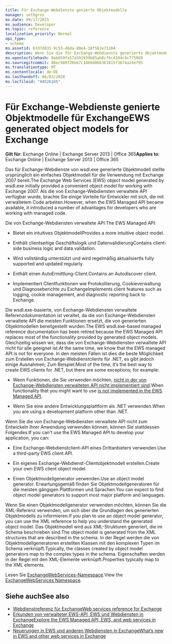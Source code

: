 ```yaml
---
title: Für Exchange-Webdienste genierte Objektmodelle
manager: sethgros
ms.date: 09/17/2015
ms.audience: Developer
ms.topic: reference
localization_priority: Normal
api_type:
- schema
ms.assetid: 67d7d831-9c53-46da-80e4-18f562e71284
description: Wenn Sie die für Exchange-Webdienste generierte Objektmodellreferenz für die Entwicklung von Anwendungen für Exchange verwenden, informieren Sie sich über weitere Optionen für die Entwicklung für Exchange-Webdienste.
ms.openlocfilehash: 0ab659fa57a591939b85ab8cfbc4104c9c775060
ms.sourcegitcommit: 88ec988f2bb67c1866d06b361615f3674a24e795
ms.translationtype: MT
ms.contentlocale: de-DE
ms.lasthandoff: 06/03/2020
ms.locfileid: "44526165"
---
```

# <a name="ews-generated-object-models-for-exchange"></a><span data-ttu-id="f79c5-103">Für Exchange-Webdienste genierte Objektmodelle für Exchange</span><span class="sxs-lookup"><span data-stu-id="f79c5-103">EWS generated object models for Exchange</span></span>

<span data-ttu-id="f79c5-104">**Gilt für**: Exchange Online | Exchange Server 2013 | Office 365</span><span class="sxs-lookup"><span data-stu-id="f79c5-104">**Applies to**: Exchange Online | Exchange Server 2013 | Office 365</span></span>

<span data-ttu-id="f79c5-105">Das für Exchange-Webdienste von wsdl.exe generierte Objektmodell stellte ursprünglich ein einfaches Objektmodell für die Verwendung mit Exchange 2007 bereit.</span><span class="sxs-lookup"><span data-stu-id="f79c5-105">The Exchange Web Services (EWS) object model generated by wsdl.exe initially provided a convenient object model for working with Exchange 2007.</span></span> <span data-ttu-id="f79c5-106">Als die von Exchange-Webdiensten verwaltete API verfügbar wurde, brachte Sie einige Vorteile für Entwickler mit sich, die mit verwaltetem Code arbeiten.</span><span class="sxs-lookup"><span data-stu-id="f79c5-106">However, when the EWS Managed API became available, it introduced a number of advantages for developers who are working with managed code.</span></span> 

<span data-ttu-id="f79c5-107">Die von Exchange-Webdiensten verwaltete API:</span><span class="sxs-lookup"><span data-stu-id="f79c5-107">The EWS Managed API:</span></span>

- <span data-ttu-id="f79c5-108">Bietet ein intuitives Objektmodell</span><span class="sxs-lookup"><span data-stu-id="f79c5-108">Provides a more intuitive object model.</span></span>

- <span data-ttu-id="f79c5-109">Enthält clientseitige Geschäftslogik und Datenvalidierung</span><span class="sxs-lookup"><span data-stu-id="f79c5-109">Contains client-side business logic and data validation.</span></span>

- <span data-ttu-id="f79c5-110">Wird vollständig unterstützt und wird regelmäßig aktualisiert</span><span class="sxs-lookup"><span data-stu-id="f79c5-110">Is fully supported and updated regularly.</span></span>

- <span data-ttu-id="f79c5-111">Enthält einen AutoErmittlung-Client.</span><span class="sxs-lookup"><span data-stu-id="f79c5-111">Contains an Autodiscover client.</span></span>

- <span data-ttu-id="f79c5-112">Implementiert Clientfunktionen wie Protokollierung, Cookieverwaltung und Diagnoseberichte zu Exchange</span><span class="sxs-lookup"><span data-stu-id="f79c5-112">Implements client features such as logging, cookie management, and diagnostic reporting back to Exchange.</span></span>

<span data-ttu-id="f79c5-113">Die wsdl.exe-basierte, von Exchange-Webdiensten verwaltete Referenzdokumentation ist veraltet, da die von Exchange-Webdiensten verwaltete API die meisten Funktionen ersetzt, die von generierten Objektmodellen bereitgestellt wurden.</span><span class="sxs-lookup"><span data-stu-id="f79c5-113">The EWS wsdl.exe-based managed reference documentation has been retired because the EWS Managed API replaces most of the functionality provided by generated object models.</span></span> <span data-ttu-id="f79c5-114">Gleichzeitig wissen wir, dass die von Exchange-Webdiensten verwaltete API nicht für alle geeignet ist.</span><span class="sxs-lookup"><span data-stu-id="f79c5-114">At the same time, we know that the EWS managed API is not for everyone.</span></span> <span data-ttu-id="f79c5-115">In den meisten Fällen ist dies die beste Möglichkeit zum Erstellen von Exchange-Webdienstclients für .NET, es gibt jedoch einige Ausnahmen; Zum Beispiel:</span><span class="sxs-lookup"><span data-stu-id="f79c5-115">Most of the time, it’s the best way to create EWS clients for .NET, but there are some exceptions; for example:</span></span>

- <span data-ttu-id="f79c5-116">Wenn Funktionen, die Sie verwenden möchten, [nicht in der von Exchange-Webdiensten verwalteten API nicht implementiert sind](../exchange-web-services/web-service-api-feature-availability-in-exchange-and-the-ews-managed-api.md#bk_apifeatures).</span><span class="sxs-lookup"><span data-stu-id="f79c5-116">When functionality that you might want to use [is not implemented in the EWS Managed API](../exchange-web-services/web-service-api-feature-availability-in-exchange-and-the-ews-managed-api.md#bk_apifeatures).</span></span>

- <span data-ttu-id="f79c5-117">Wenn Sie eine andere Entwicklungsplattform als .NET verwenden.</span><span class="sxs-lookup"><span data-stu-id="f79c5-117">When you are using a development platform other than .NET.</span></span>

<span data-ttu-id="f79c5-118">Wenn Sie die von Exchange-Webdiensten verwaltete API nicht zum Entwickeln Ihrer Anwendung verwenden können, können Sie stattdessen Folgendes:</span><span class="sxs-lookup"><span data-stu-id="f79c5-118">If you can't use the EWS Managed API to develop your application, you can:</span></span>

- <span data-ttu-id="f79c5-119">Eine Exchange-Webdienstclient-API eines Drittanbieters verwenden.</span><span class="sxs-lookup"><span data-stu-id="f79c5-119">Use a third-party EWS client API.</span></span>

- <span data-ttu-id="f79c5-120">Ein eigenes Exchange-Webdienst-Clientobjektmodell erstellen.</span><span class="sxs-lookup"><span data-stu-id="f79c5-120">Create your own EWS client object model.</span></span>

- <span data-ttu-id="f79c5-121">Einen Objektmodellgenerator verwenden.</span><span class="sxs-lookup"><span data-stu-id="f79c5-121">Use an object model generator.</span></span> <span data-ttu-id="f79c5-122">Erwartungsgemäß finden Sie Objektmodellgeneratoren für die meisten gängigen Plattformen und Sprachen.</span><span class="sxs-lookup"><span data-stu-id="f79c5-122">You can expect to find object model generators to support most major platform and languages.</span></span>

<span data-ttu-id="f79c5-123">Wenn Sie einen Objektmodellgenerator verwenden möchten, können Sie die XML-Referenz verwenden, um sich über die Grundlagen des generierten Objektmodells zu informieren.</span><span class="sxs-lookup"><span data-stu-id="f79c5-123">If you plan to use an object model generator, you can use the XML reference to help you understand the generated object model.</span></span> <span data-ttu-id="f79c5-124">Das Objektmodell wird aus XML-Strukturen generiert, die im Schema beschrieben sind.</span><span class="sxs-lookup"><span data-stu-id="f79c5-124">The object model is generated from the XML structures that are described in the schema.</span></span> <span data-ttu-id="f79c5-125">In der Regel werden die von Objektmodellgeneratoren erstellten Klassen mit den komplexen Typen im Schema verknüpft.</span><span class="sxs-lookup"><span data-stu-id="f79c5-125">Typically, the classes created by object model generators map to the complex types in the schema.</span></span> <span data-ttu-id="f79c5-126">Eigenschaften werden in der Regel mit den XML-Elemente verknüpft.</span><span class="sxs-lookup"><span data-stu-id="f79c5-126">Properties typically map to the XML elements.</span></span>

<span data-ttu-id="f79c5-127">Lesen Sie [ExchangeWebServices-Namespace](https://docs.microsoft.com/dotnet/api/exchangewebservices?view=exchange-ews-proxy).</span><span class="sxs-lookup"><span data-stu-id="f79c5-127">View the [ExchangeWebServices Namespace](https://docs.microsoft.com/dotnet/api/exchangewebservices?view=exchange-ews-proxy).</span></span>

## <a name="see-also"></a><span data-ttu-id="f79c5-128">Siehe auch</span><span class="sxs-lookup"><span data-stu-id="f79c5-128">See also</span></span>

- [<span data-ttu-id="f79c5-129">Webdienstreferenz für Exchange</span><span class="sxs-lookup"><span data-stu-id="f79c5-129">Web services reference for Exchange</span></span>](web-services-reference-for-exchange.md)
- [<span data-ttu-id="f79c5-130">Erkunden von verwalteter EWS-API, EWS und Webdiensten in Exchange</span><span class="sxs-lookup"><span data-stu-id="f79c5-130">Explore the EWS Managed API, EWS, and web services in Exchange</span></span>](../exchange-web-services/explore-the-ews-managed-api-ews-and-web-services-in-exchange.md)
- [<span data-ttu-id="f79c5-131">Neuerungen in EWS und anderen Webdiensten in Exchange</span><span class="sxs-lookup"><span data-stu-id="f79c5-131">What’s new in EWS and other web services in Exchange</span></span>](../exchange-web-services/whats-new-in-ews-and-other-web-services-in-exchange.md)
